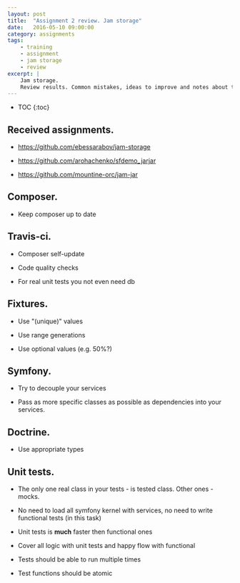 ```yaml
---
layout: post
title:  "Assignment 2 review. Jam storage"
date:   2016-05-10 09:00:00
category: assignments
tags:
    - training
    - assignment
    - jam storage
    - review
excerpt: |
    Jam storage.
    Review results. Common mistakes, ideas to improve and notes about this assignment.
---
```

* TOC
{:toc}

## Received assignments.

* https://github.com/ebessarabov/jam-storage

* https://github.com/arohachenko/sfdemo_jarjar

* https://github.com/mountine-orc/jam-jar

## Composer.

* Keep composer up to date

## Travis-ci.

* Composer self-update

* Code quality checks

* For real unit tests you not even need db

## Fixtures.

* Use "(unique)" values

* Use range generations

* Use optional values (e.g. 50%?)

## Symfony.

* Try to decouple your services

* Pass as more specific classes as possible as dependencies into your services.

## Doctrine.

* Use appropriate types

## Unit tests.

* The only one real class in your tests - is tested class. Other ones - mocks.

* No need to load all symfony kernel with services, no need to write functional tests (in this task)

* Unit tests is **much** faster then functional ones

* Cover all logic with unit tests and happy flow with functional

* Tests should be able to run multiple times

* Test functions should be atomic